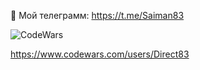 📱 Мой телеграмм: https://t.me/Saiman83

![CodeWars](https://www.codewars.com/users/Direct83/badges/large)

https://www.codewars.com/users/Direct83
